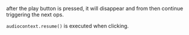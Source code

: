 after the play button is pressed, it will disappear and from then continue triggering the next ops.

`audiocontext.resume()` is executed when clicking.
